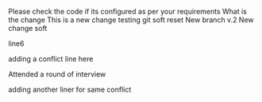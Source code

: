 Please check the code if its configured as per your requirements
What is the change 
This is a new change testing git soft reset
New branch v.2
New change soft

line6

adding a conflict line here 

Attended a round of interview 

adding another liner for same conflict


